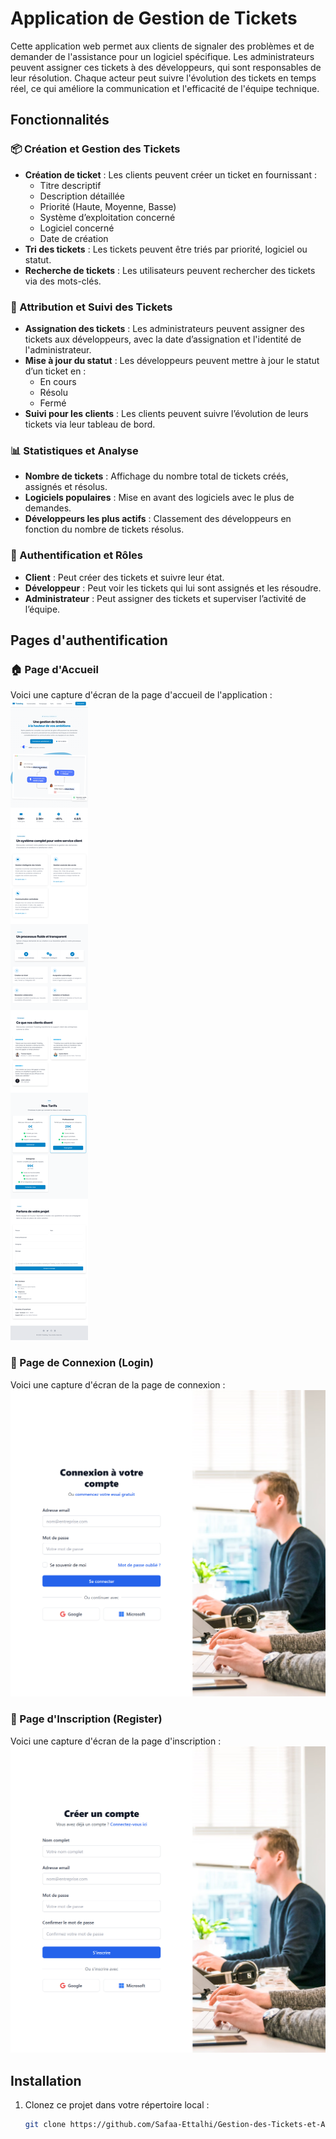 # Application de Gestion de Tickets

Cette application web permet aux clients de signaler des problèmes et de demander de l'assistance pour un logiciel spécifique. Les administrateurs peuvent assigner ces tickets à des développeurs, qui sont responsables de leur résolution. Chaque acteur peut suivre l'évolution des tickets en temps réel, ce qui améliore la communication et l'efficacité de l'équipe technique.

## Fonctionnalités

### 📦 Création et Gestion des Tickets
- **Création de ticket** : Les clients peuvent créer un ticket en fournissant :
  - Titre descriptif
  - Description détaillée
  - Priorité (Haute, Moyenne, Basse)
  - Système d’exploitation concerné
  - Logiciel concerné
  - Date de création
- **Tri des tickets** : Les tickets peuvent être triés par priorité, logiciel ou statut.
- **Recherche de tickets** : Les utilisateurs peuvent rechercher des tickets via des mots-clés.



### 💬 Attribution et Suivi des Tickets
- **Assignation des tickets** : Les administrateurs peuvent assigner des tickets aux développeurs, avec la date d’assignation et l'identité de l'administrateur.
- **Mise à jour du statut** : Les développeurs peuvent mettre à jour le statut d’un ticket en :
  - En cours
  - Résolu
  - Fermé
- **Suivi pour les clients** : Les clients peuvent suivre l’évolution de leurs tickets via leur tableau de bord.



### 📊 Statistiques et Analyse
- **Nombre de tickets** : Affichage du nombre total de tickets créés, assignés et résolus.
- **Logiciels populaires** : Mise en avant des logiciels avec le plus de demandes.
- **Développeurs les plus actifs** : Classement des développeurs en fonction du nombre de tickets résolus.



### 🔐 Authentification et Rôles
- **Client** : Peut créer des tickets et suivre leur état.
- **Développeur** : Peut voir les tickets qui lui sont assignés et les résoudre.
- **Administrateur** : Peut assigner des tickets et superviser l’activité de l’équipe.

## Pages d'authentification

### 🏠 Page d'Accueil
Voici une capture d'écran de la page d'accueil de l'application :
![Page d'Accueil](screenshots/accueil.png)

### 🔐 Page de Connexion (Login)
Voici une capture d'écran de la page de connexion :
![Page de Connexion](screenshots/login.png)

### 📝 Page d'Inscription (Register)
Voici une capture d'écran de la page d'inscription :
![Page d'Inscription](screenshots/register.png)

## Installation

1. Clonez ce projet dans votre répertoire local :
   ```bash
   git clone https://github.com/Safaa-Ettalhi/Gestion-des-Tickets-et-Affectation-des-D-veloppeurs-/tree/main/ticket-system